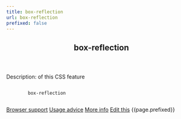 ```yaml
---
title: box-reflection
url: box-reflection
prefixed: false
---
```


<article id="box-reflection" class="feature prefix-{{page.prefixed}}">
	<header class="feature__header">
		<h2>box-reflection</h2>
	</header>
	<p class="feature__description">
		Description: of this CSS feature
	</p>
	<pre class="feature__code"><code>
		box-reflection
	</code></pre>
	<footer class="feature__footer">
		<a href="http://caniuse.com/box-reflection">Browser support</a> 
		<a href="http://html5please.com/#box-reflection">Usage advice</a> 
		<a href="http://www.css3files.com/box-reflection">More info</a> 
		<a href="https://github.com/davidhund/shouldiprefix/blob/ghpages/_posts/{{page.title}}.md">Edit this</a> 
		<span class="feature__prefix">{{page.prefixed}}</span>
	</footer>
</article>
